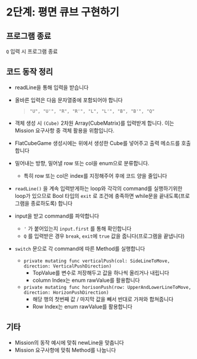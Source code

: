 # 2단계: 평면 큐브 구현하기



## 프로그램 종료

 `Q` 입력 시 프로그램 종료



## 코드 동작 정리

- readLine을 통해 입력을 받습니다

- 올바른 입력은 다음 문자열중에 포함되어야 합니다

  > `"U", "U'", "R", "R'", "L", "L'", "B", "B'", "Q"`

- 객체 생성 시 `(Cube)` 2차원 Array(CubeMatrix)를 입력받게 합니다. 이는 Mission 요구사항 중 객체 활용을 위함입니다.
- FlatCubeGame 생성시에는 위에서 생성한 Cube를 넣어주고 출력 메소드를 호출합니다

- 밀어내는 방향, 밀어낼 row 또는 col을 enum으로 분류합니다. 
  - 특히 row 또는 col은 index를 지정해주어 후에 코드 양을 줄입니다
- `readLine()` 을 계속 입력받게하는 loop와 각각의 command를 실행하기위한 loop가 있으므로 Bool 타입의 `exit` 로 조건에 충족하면 while문을 끝내도록(프로그램을 종료하도록) 합니다
- input을 받고 command를 파악합니다 
  - `'` 가 붙어있는지 `input.first` 를 통해 확인합니다
  - `Q` 를 입력받은 경우 `break`, `exit`에 `true` 값을 줍니다(프로그램을 끝냅니다)

- `switch` 문으로 각 command에 따른 Method를 실행합니다
  - `private mutating func verticalPush(col: SideLineToMove, direction: VerticalPushDirection)` 
    - TopValue를 변수로 저장해두고 값을 하나씩 올리거나 내립니다
    - column Index는 enum rawValue를 활용합니다
  - `private mutating func horisonPush(row: UpperAndLowerLineToMove, direction: HorizonPushDirection)` 
    - 해당 행의 첫번째 값 / 마지막 값을 빼서 반대로 가져와 합쳐줍니다 
    - Row Index는 enum rawValue를 활용합니다

## 기타

- Mission의 동작 예시에 맞춰 newLine을 맞춥니다
- Mission 요구사항에 맞춰 Method를 나눕니다
